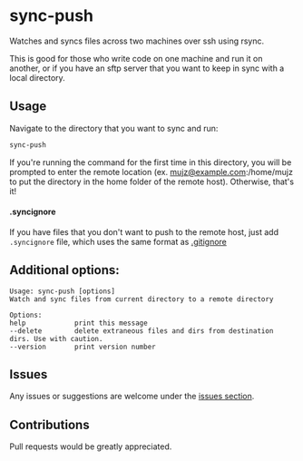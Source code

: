 # sync-push
Watches and syncs files across two machines over ssh using rsync. 

This is good for those who write code on one machine and run it on another, or if you have an sftp server that you want to keep in sync with a local directory.

## Usage

Navigate to the directory that you want to sync and run:

```bash
sync-push
```

If you're running the command for the first time in this directory, you will be prompted to enter the remote location (ex. mujz@example.com:/home/mujz to put the directory in the home folder of the remote host). Otherwise, that's it!

#### .syncignore

If you have files that you don't want to push to the remote host, just add `.syncignore` file, which uses the same format as [.gitignore](https://git-scm.com/docs/gitignore)

## Additional options:

```
Usage: sync-push [options]
Watch and sync files from current directory to a remote directory

Options:
help			print this message
--delete		delete extraneous files and dirs from destination dirs. Use with caution.
--version		print version number
```

## Issues

Any issues or suggestions are welcome under the [issues section](https://github.com/mujz/sync-push/issues).

## Contributions

Pull requests would be greatly appreciated.
